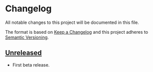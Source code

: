 # Changelog
All notable changes to this project will be documented in this file.

The format is based on [Keep a Changelog](http://keepachangelog.com/en/1.0.0/) and this project adheres to [Semantic Versioning](http://semver.org/spec/v2.0.0.html).

## [Unreleased]

- First beta release.

[Unreleased]: https://github.com/python-ffmpegio/python-ffmpegio/compare/94bbcc4...HEAD

